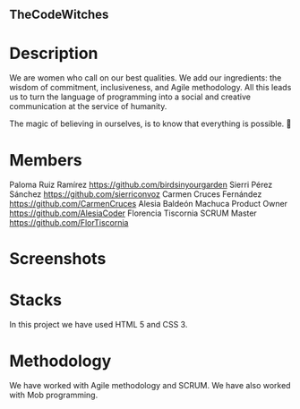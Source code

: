 ## TheCodeWitches

# Description

We are women who call on our best qualities. We add our ingredients: the wisdom of commitment, inclusiveness,
and Agile methodology. All this leads us to turn the language of programming into a social and creative communication at the service of humanity. 

The magic of believing in ourselves, is to know that everything is possible. 💜

# Members

Paloma Ruiz Ramírez
https://github.com/birdsinyourgarden
Sierri Pérez Sánchez
https://github.com/sierriconvoz
Carmen Cruces Fernández
https://github.com/CarmenCruces
Alesia Baldeón Machuca Product Owner
https://github.com/AlesiaCoder
Florencia Tiscornia SCRUM Master
https://github.com/FlorTiscornia

# Screenshots

# Stacks

In this project we have used HTML 5 and CSS 3.

# Methodology

We have worked with Agile methodology and SCRUM. We have also worked with Mob programming.

